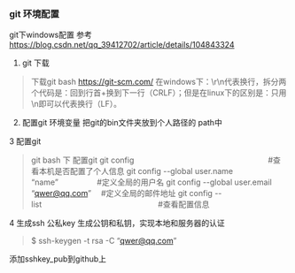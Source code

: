 ###  git 环境配置
git下windows配置   参考 https://blog.csdn.net/qq_39412702/article/details/104843324
1. git 下载
> 下载git bash    https://git-scm.com/ 
> 在windows下：\r\n代表换行，拆分两个代码是：回到行首+换到下一行（CRLF）；但是在linux下的区别是：只用\n即可以代表换行（LF）。

2. 配置git 环境变量
把git的bin文件夹放到个人路径的 path中

3 配置git
> git bash 下 配置git 
> git config                  #查看本机是否配置了个人信息
> git config --global user.name “name”     #定义全局的用户名
> git config --global user.email “qwer@qq.com”  #定义全局的邮件地址
> git config --list               #查看配置信息

4 生成ssh 公私key
生成公钥和私钥，实现本地和服务器的认证 
> $ ssh-keygen -t rsa -C “qwer@qq.com”

 添加sshkey_pub到github上

